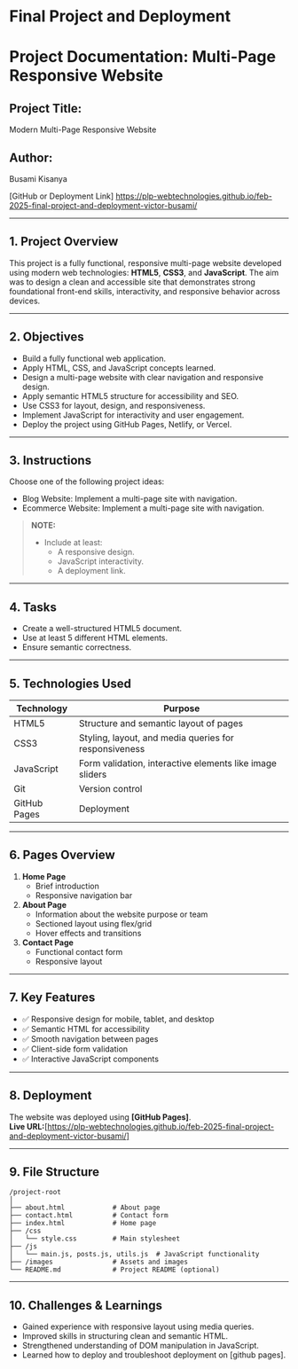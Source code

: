 # Final Project and Deployment

# Project Documentation: Multi-Page Responsive Website

## Project Title:

Modern Multi-Page Responsive Website

## Author:

Busami Kisanya

[GitHub or Deployment Link]
https://plp-webtechnologies.github.io/feb-2025-final-project-and-deployment-victor-busami/

---

## 1. Project Overview

This project is a fully functional, responsive multi-page website developed using modern web technologies: **HTML5**, **CSS3**, and **JavaScript**. The aim was to design a clean and accessible site that demonstrates strong foundational front-end skills, interactivity, and responsive behavior across devices.

---

## 2. Objectives

- Build a fully functional web application.
- Apply HTML, CSS, and JavaScript concepts learned.
- Design a multi-page website with clear navigation and responsive design.
- Apply semantic HTML5 structure for accessibility and SEO.
- Use CSS3 for layout, design, and responsiveness.
- Implement JavaScript for interactivity and user engagement.
- Deploy the project using GitHub Pages, Netlify, or Vercel.

---

## 3. Instructions

Choose one of the following project ideas:

- Blog Website: Implement a multi-page site with navigation.
- Ecommerce Website: Implement a multi-page site with navigation.

> **NOTE:**
>
> - Include at least:
>   - A responsive design.
>   - JavaScript interactivity.
>   - A deployment link.

---

## 4. Tasks

- Create a well-structured HTML5 document.
- Use at least 5 different HTML elements.
- Ensure semantic correctness.

---

## 5. Technologies Used

| Technology                      | Purpose                                                  |
| ------------------------------- | -------------------------------------------------------- |
| HTML5                           | Structure and semantic layout of pages                   |
| CSS3                            | Styling, layout, and media queries for responsiveness    |
| JavaScript                      | Form validation, interactive elements like image sliders |
| Git                             | Version control                                          |
| GitHub Pages  | Deployment                                               |

---

## 6. Pages Overview

1. **Home Page**
   - Brief introduction
   - Responsive navigation bar
2. **About Page**
   - Information about the website purpose or team
   - Sectioned layout using flex/grid
   - Hover effects and transitions
3. **Contact Page**
   - Functional contact form
   - Responsive layout

---

## 7. Key Features

- ✅ Responsive design for mobile, tablet, and desktop
- ✅ Semantic HTML for accessibility
- ✅ Smooth navigation between pages
- ✅ Client-side form validation
- ✅ Interactive JavaScript components

---

## 8. Deployment

The website was deployed using **[GitHub Pages]**.  
**Live URL:**[https://plp-webtechnologies.github.io/feb-2025-final-project-and-deployment-victor-busami/]

---

## 9. File Structure

```
/project-root
│
├── about.html            # About page
├── contact.html          # Contact form
├── index.html            # Home page
├── /css
│   └── style.css         # Main stylesheet
├── /js
│   └── main.js, posts.js, utils.js  # JavaScript functionality
├── /images               # Assets and images
└── README.md             # Project README (optional)
```

---

## 10. Challenges & Learnings

- Gained experience with responsive layout using media queries.
- Improved skills in structuring clean and semantic HTML.
- Strengthened understanding of DOM manipulation in JavaScript.
- Learned how to deploy and troubleshoot deployment on [github pages].


